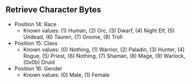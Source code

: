 Retrieve Character Bytes
---

- Position 14: Race
    - Known values: (1) Human, (2) Orc, (3) Dwarf, (4) Night Elf, (5) Undead, (6) Tauren, (7) Gnome, (8) Troll
- Position 15: Class
    - Known values: (0) Nothing, (1) Warrior, (2) Paladin, (3) Hunter, (4) Rogue, (5) Priest, (6) Nothing, (7) Shaman, (8) Mage, (9) Warlock, (0x0b) Druid
- Position 16: Gender
    - Known values: (0) Male, (1) Female